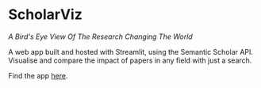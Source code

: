 # ScholarViz
 *A Bird's Eye View Of The Research Changing The World*
 
 A web app built and hosted with Streamlit, using the Semantic Scholar API. Visualise and compare the impact of papers in any field with just a search.
 
 Find the app [here](https://kalaweksh-scholarviz-scholarviz-9xwz5j.streamlit.app/).
